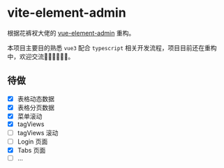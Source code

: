# vite-element-admin

根据花裤衩大佬的 [vue-element-admin](https://panjiachen.github.io/vue-element-admin/#/dashboard) 重构。

本项目主要目的熟悉 `vue3` 配合 `typescript` 相关开发流程，项目目前还在重构中，欢迎交流👏🏻👏🏻👏🏻。

## 待做
- [x] 表格动态数据
- [x] 表格分页数据
- [x] 菜单滚动
- [x] tagViews
- [ ] tagViews 滚动
- [ ] Login 页面
- [x] Tabs 页面
- [ ] ...
